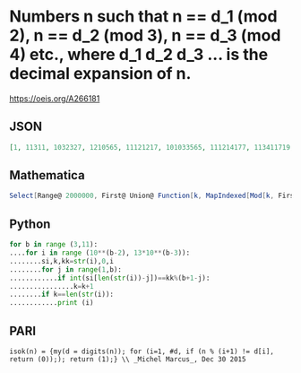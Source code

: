 # Numbers n such that n \=\= d\_1 \(mod 2\), n \=\= d\_2 \(mod 3\), n \=\= d\_3 \(mod 4\) etc\., where d\_1 d\_2 d\_3 \.\.\. is the decimal expansion of n\.
https://oeis.org/A266181
## JSON
```JSON
[1, 11311, 1032327, 1210565, 11121217, 101033565, 111214177, 113411719, 121254557, 123254387, 10333633323, 12105652565, 11121314781937]
```
## Mathematica
```Mathematica
Select[Range@ 2000000, First@ Union@ Function[k, MapIndexed[Mod[k, First@ #2 + 1] == #1 &, IntegerDigits@ k]]@ # &] (* _Michael De Vlieger_, Dec 30 2015 *)
```
## Python
```Python
for b in range (3,11):
....for i in range (10**(b-2), 13*10**(b-3)):
........si,k,kk=str(i),0,i
........for j in range(1,b):
............if int(si[len(str(i))-j])==kk%(b+1-j):
................k=k+1
........if k==len(str(i)):
............print (i)
```
## PARI
```PARI
isok(n) = {my(d = digits(n)); for (i=1, #d, if (n % (i+1) != d[i], return (0));); return (1);} \\ _Michel Marcus_, Dec 30 2015
```
